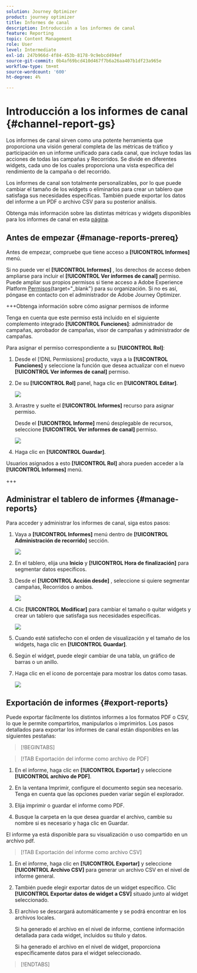 ```yaml
---
solution: Journey Optimizer
product: journey optimizer
title: Informes de canal
description: Introducción a los informes de canal
feature: Reporting
topic: Content Management
role: User
level: Intermediate
exl-id: 247b966d-4f84-453b-8178-9c9ebcd494ef
source-git-commit: 0b4af69bcd410d467f7b6a26aa407b1df23a965e
workflow-type: tm+mt
source-wordcount: '600'
ht-degree: 4%

---
```


# Introducción a los informes de canal {#channel-report-gs}

Los informes de canal sirven como una potente herramienta que proporciona una visión general completa de las métricas de tráfico y participación en un informe unificado para cada canal, que incluye todas las acciones de todas las campañas y Recorridos. Se divide en diferentes widgets, cada uno de los cuales proporciona una vista específica del rendimiento de la campaña o del recorrido.

Los informes de canal son totalmente personalizables, por lo que puede cambiar el tamaño de los widgets o eliminarlos para crear un tablero que satisfaga sus necesidades específicas. También puede exportar los datos del informe a un PDF o archivo CSV para su posterior análisis.

Obtenga más información sobre las distintas métricas y widgets disponibles para los informes de canal en esta [página](channel-report.md).

## Antes de empezar {#manage-reports-prereq}

Antes de empezar, compruebe que tiene acceso a **[!UICONTROL Informes]** menú.

Si no puede ver el **[!UICONTROL Informes]** , los derechos de acceso deben ampliarse para incluir el **[!UICONTROL Ver informes de canal]** permiso. Puede ampliar sus propios permisos si tiene acceso a Adobe Experience Platform [Permisos](https://experienceleague.adobe.com/docs/experience-platform/access-control/home.html?lang=es){target="_blank"} para su organización. Si no es así, póngase en contacto con el administrador de Adobe Journey Optimizer.

+++Obtenga información sobre cómo asignar permisos de informe

Tenga en cuenta que este permiso está incluido en el siguiente complemento integrado **[!UICONTROL Funciones]**: administrador de campañas, aprobador de campañas, visor de campañas y administrador de campañas.

Para asignar el permiso correspondiente a su **[!UICONTROL Rol]**:

1. Desde el [!DNL Permissions] producto, vaya a la **[!UICONTROL Funciones]** y seleccione la función que desea actualizar con el nuevo **[!UICONTROL Ver informes de canal]** permiso.

1. De su **[!UICONTROL Rol]** panel, haga clic en **[!UICONTROL Editar]**.

   ![](assets/channel_permission_1.png)

1. Arrastre y suelte el **[!UICONTROL Informes]** recurso para asignar permiso.

   Desde el **[!UICONTROL Informe]** menú desplegable de recursos, seleccione **[!UICONTROL Ver informes de canal]** permiso.

   ![](assets/channel_permission_2.png)

1. Haga clic en **[!UICONTROL Guardar]**.

Usuarios asignados a esto **[!UICONTROL Rol]** ahora pueden acceder a la **[!UICONTROL Informes]** menú.

+++

## Administrar el tablero de informes {#manage-reports}

Para acceder y administrar los informes de canal, siga estos pasos:

1. Vaya a **[!UICONTROL Informes]** menú dentro de **[!UICONTROL Administración de recorrido]** sección.

   ![](assets/channel_report_1.png)

1. En el tablero, elija una **Inicio** y **[!UICONTROL Hora de finalización]** para segmentar datos específicos.

1. Desde el **[!UICONTROL Acción desde]** , seleccione si quiere segmentar campañas, Recorridos o ambos.

   ![](assets/channel_report_2.png)

1. Clic **[!UICONTROL Modificar]** para cambiar el tamaño o quitar widgets y crear un tablero que satisfaga sus necesidades específicas.

   ![](assets/channel_report_3.png)

1. Cuando esté satisfecho con el orden de visualización y el tamaño de los widgets, haga clic en **[!UICONTROL Guardar]**.

1. Según el widget, puede elegir cambiar de una tabla, un gráfico de barras o un anillo.

1. Haga clic en el icono de porcentaje para mostrar los datos como tasas.

   ![](assets/channel_report_4.png)

## Exportación de informes {#export-reports}

Puede exportar fácilmente los distintos informes a los formatos PDF o CSV, lo que le permite compartirlos, manipularlos o imprimirlos. Los pasos detallados para exportar los informes de canal están disponibles en las siguientes pestañas:

>[!BEGINTABS]

>[!TAB Exportación del informe como archivo de PDF]

1. En el informe, haga clic en **[!UICONTROL Exportar]** y seleccione **[!UICONTROL archivo de PDF]**.

1. En la ventana Imprimir, configure el documento según sea necesario. Tenga en cuenta que las opciones pueden variar según el explorador.

1. Elija imprimir o guardar el informe como PDF.

1. Busque la carpeta en la que desea guardar el archivo, cambie su nombre si es necesario y haga clic en Guardar.

El informe ya está disponible para su visualización o uso compartido en un archivo pdf.

>[!TAB Exportación del informe como archivo CSV]

1. En el informe, haga clic en **[!UICONTROL Exportar]** y seleccione **[!UICONTROL Archivo CSV]** para generar un archivo CSV en el nivel de informe general.

1. También puede elegir exportar datos de un widget específico. Clic **[!UICONTROL Exportar datos de widget a CSV]** situado junto al widget seleccionado.

1. El archivo se descargará automáticamente y se podrá encontrar en los archivos locales.

   Si ha generado el archivo en el nivel de informe, contiene información detallada para cada widget, incluidos su título y datos.

   Si ha generado el archivo en el nivel de widget, proporciona específicamente datos para el widget seleccionado.

>[!ENDTABS]
